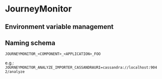 # JourneyMonitor

## Environment variable management


## Naming schema

`JOURNEYMONITOR_<COMPONENT>_<APPLICATION>_FOO`

e.g.: `JOURNEYMONITOR_ANALYZE_IMPORTER_CASSANDRAURI=cassandra://localhost:9042/analyze`
